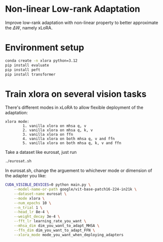 # Non-linear Low-rank Adaptation
Improve low-rank adaptation with non-linear property to better approximate the $\Delta W$, namely xLoRA.

# Environment setup
```bash
conda create -n xlora python=3.12
pip install evaluate
pip install peft
pip install transformer
```

# Train xlora on several vision tasks

There's different modes in xLoRA to allow flexible deployment of the adaptation:
```
xlora mode:
        1. vanilla xlora on mhsa q, v
        2. vanilla xlora on mhsa q, k, v
        3. vanilla xlora on ffn
        4. vanilla xlora on both mhsa q, v and ffn
        5. vanilla xlora on both mhsa q, k, v and ffn
```

Take a dataset like eurosat, just run
```bash
./eurosat.sh
```
In eurosat.sh, change the arguement to whichever mode or dimension of the adapter you like:
```bash
CUDA_VISIBLE_DEVICES=0 python main.py \
    --model-name-or-path google/vit-base-patch16-224-in21k \
    --dataset-name eurosat \
    --mode xlora \
    --num_epochs 10 \
    --n_trial 1 \
    --head_lr 8e-4 \
    --weight_decay 3e-4 \
    --fft_lr learning_rate_you_want \
    --mhsa_dim dim_you_want_to_adapt_MHSA \
    --ffn_dim dim_you_want_to_adapt_FFN \
    --xlora_mode mode_you_want_when_deploying_adapters 
```